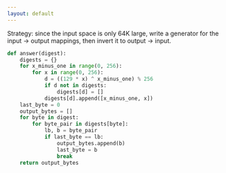 ```yaml
---
layout: default
---
```

Strategy: since the input space is only 64K large, write a generator for the
input -> output mappings, then invert it to output -> input.

```python
def answer(digest):
    digests = {}
    for x_minus_one in range(0, 256):
        for x in range(0, 256):
            d = ((129 * x) ^ x_minus_one) % 256
            if d not in digests:
                digests[d] = []
            digests[d].append([x_minus_one, x])
    last_byte = 0
    output_bytes = []
    for byte in digest:
        for byte_pair in digests[byte]:
            lb, b = byte_pair
            if last_byte == lb:
                output_bytes.append(b)
                last_byte = b
                break
    return output_bytes
```

